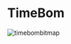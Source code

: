 # TimeBom
![timebombitmap](https://user-images.githubusercontent.com/116664249/230731956-8555d3bd-1e7d-4f3d-b896-84ac42830052.png)
